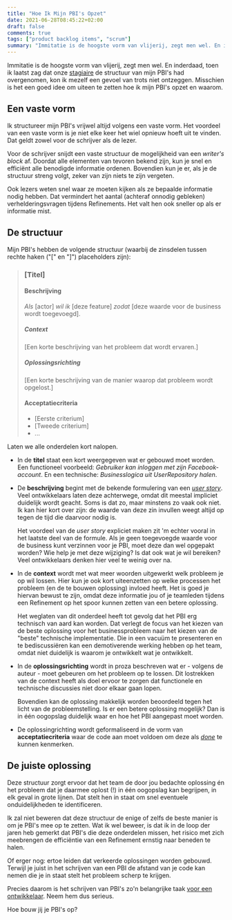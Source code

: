 ```yaml
---
title: "Hoe Ik Mijn PBI's Opzet"
date: 2021-06-28T08:45:22+02:00
draft: false
comments: true
tags: ["product backlog items", "scrum"]
summary: "Immitatie is de hoogste vorm van vlijerij, zegt men wel. En inderdaad, toen ik laatst zag dat onze stagiaire de structuur van mijn PBI's had overgenomen, kon ik mezelf een gevoel van trots niet ontzeggen. Misschien is het een goed idee om uiteen te zetten hoe ik mijn PBI's opzet en waarom."
---
```


Immitatie is de hoogste vorm van vlijerij, zegt men wel. En inderdaad, toen ik laatst zag dat onze [stagiaire](/blog/21/06/niet-zo-bijzonder/) de structuur van mijn PBI's had overgenomen, kon ik mezelf een gevoel van trots niet ontzeggen. Misschien is het een goed idee om uiteen te zetten hoe ik mijn PBI's opzet en waarom.


## Een vaste vorm


Ik structureer mijn PBI's vrijwel altijd volgens een vaste vorm. Het voordeel van een vaste vorm is je niet elke keer het wiel opnieuw hoeft uit te vinden. Dat geldt zowel voor de schrijver als de lezer. 


Voor de schrijver snijdt een vaste structuur de mogelijkheid van een *writer's block* af. Doordat alle elementen van tevoren bekend zijn, kun je snel en efficiënt alle benodigde informatie ordenen. Bovendien kun je er, als je de structuur streng volgt, zeker van zijn niets te zijn vergeten. 


Ook lezers weten snel waar ze moeten kijken als ze bepaalde informatie nodig hebben. Dat vermindert het aantal (achteraf onnodig gebleken) verhelderingsvragen tijdens Refinements. Het valt hen ook sneller op als er informatie mist.


## De structuur


Mijn PBI's hebben de volgende structuur (waarbij de zinsdelen tussen rechte haken ("[" en "]") placeholders zijn):


> ### [Titel]
>
> #### Beschrijving
>
> *Als* [actor] *wil ik* [deze feature] *zodat* [deze waarde voor de business wordt toegevoegd].
>
> ##### Context
>
> [Een korte beschrijving van het probleem dat wordt ervaren.]
>
> ##### Oplossingsrichting
>
> [Een korte beschrijving van de manier waarop dat probleem wordt opgelost.]
>
> #### Acceptatiecriteria
>
> * [Eerste criterium]
> * [Tweede criterium]
> *  ...


Laten we alle onderdelen kort nalopen.

- In de **titel** staat een kort weergegeven wat er gebouwd moet worden. Een functioneel voorbeeld: *Gebruiker kan inloggen met zijn Facebook-account*. En een technische: *Businesslogica uit UserRepository halen*.

- De **beschrijving** begint met de bekende formulering van een [*user story*](https://en.wikipedia.org/wiki/User_story). Veel ontwikkelaars laten deze achterwege, omdat dit meestal impliciet duidelijk wordt geacht. Soms is dat zo, maar minstens zo vaak ook niet. Ik kan hier kort over zijn: de waarde van deze zin invullen weegt altijd op tegen de tijd die daarvoor nodig is. 

  Het voordeel van de *user story* expliciet maken zit 'm echter vooral in het laatste deel van de formule. Als je geen toegevoegde waarde voor de business kunt verzinnen voor je PBI, moet deze dan wel opgepakt worden? Wie help je met deze wijziging? Is dat ook wat je wil bereiken? Veel ontwikkelaars denken hier veel te weinig over na.

- In de **context** wordt met wat meer woorden uitgewerkt welk probleem je op wil lossen. Hier kun je ook kort uiteenzetten op welke processen het probleem (en de te bouwen oplossing) invloed heeft. Het is goed je hiervan bewust te zijn, omdat deze informatie jou of je teamleden tijdens een Refinement op het spoor kunnen zetten van een betere oplossing.

  Het weglaten van dit onderdeel heeft tot gevolg dat het PBI erg technisch van aard kan worden. Dat verlegt de focus van het kiezen van de beste oplossing voor het businessprobleem naar het kiezen van de "beste" technische implementatie. Die in een vacuüm te presenteren en te bediscussiëren kan een demotiverende werking hebben op het team, omdat niet duidelijk is waarom je ontwikkelt wat je ontwikkelt.

- In de **oplossingsrichting** wordt in proza beschreven wat er - volgens de auteur - moet gebeuren om het probleem op te lossen. Dit lostrekken van de context heeft als doel ervoor te zorgen dat functionele en technische discussies niet door elkaar gaan lopen. 

  Bovendien kan de oplossing makkelijk worden beoordeeld tegen het licht van de probleemstelling. Is er een betere oplossing mogelijk? Dan is in één oogopslag duidelijk waar en hoe het PBI aangepast moet worden. 

- De oplossingrichting wordt geformaliseerd in de vorm van **acceptatiecriteria** waar de code aan moet voldoen om deze als [*done*](https://www.scrum.org/resources/blog/getting-started-definition-done-dod) te kunnen kenmerken.


## De juiste oplossing


Deze structuur zorgt ervoor dat het team de door jou bedachte oplossing én het probleem dat je daarmee oplost (!) in één oogopslag kan begrijpen, in elk geval in grote lijnen. Dat stelt hen in staat om snel eventuele onduidelijkheden te identificeren.


Ik zal niet beweren dat deze structuur de enige of zelfs de beste manier is om je PBI's mee op te zetten. Wat ik wel beweer, is dat ik in de loop der jaren heb gemerkt dat PBI's die deze onderdelen missen, het risico met zich meebrengen de efficiëntie van een Refinement ernstig naar beneden te halen. 


Of erger nog: ertoe leiden dat verkeerde oplossingen worden gebouwd. Terwijl je juist in het schrijven van een PBI de afstand van je code kan nemen die je in staat stelt het probleem scherp te krijgen. 


Precies daarom is het schrijven van PBI's zo'n belangrijke taak [voor een ontwikkelaar](/blog/21/06/schrijf-pbis-en-doe-het-goed/). Neem hem dus serieus.


Hoe bouw jij je PBI's op?
